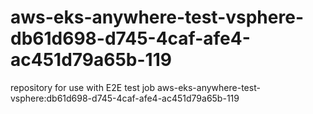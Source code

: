 # aws-eks-anywhere-test-vsphere-db61d698-d745-4caf-afe4-ac451d79a65b-119
repository for use with E2E test job aws-eks-anywhere-test-vsphere:db61d698-d745-4caf-afe4-ac451d79a65b-119
